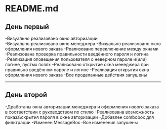 # README.md 


## День первый

-Визуально реализовано окно авторизации   
-Визуально реализовано окно менеджера
-Визуально реализовано окно оформления нового заказа
-Реализовано переключение между окнами
-Реализована проверка правильности введённого пароля и логина
-Реализация оповещения пользователя о неверном пароле и(или) логине, пустых полях
-Реализовано открытие окна менеджера при правильно введённом пароле и логине
-Реализация открытия окна оформления нового заказа 
-Все проделанные действия запушены 

***

## День второй 

-Дработаны окна авторизации,менеджера и оформления нового заказа в соответствии с руководством по стилю
-Реализована возможность показа\скрытия пароля в окне авторизации
-Добавлен combobox для фильтрации
-Изменен MessageBox
-Все изменения запушены
